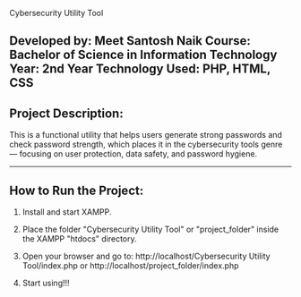 Cybersecurity Utility Tool


Developed by: Meet Santosh Naik
Course: Bachelor of Science in Information Technology
Year: 2nd Year
Technology Used: PHP, HTML, CSS
------------------------
Project Description:
------------------------
This is a functional utility that helps users generate strong passwords and check password strength, which places it in the cybersecurity tools genre — focusing on user protection, data safety, and password hygiene.

------------------------
How to Run the Project:
------------------------
1. Install and start XAMPP.
2. Place the folder "Cybersecurity Utility Tool" or "project_folder" inside the XAMPP "htdocs" directory.
3. Open your browser and go to:
   http://localhost/Cybersecurity Utility Tool/index.php
   or
   http://localhost/project_folder/index.php

4. Start using!!!

